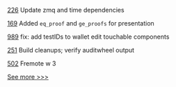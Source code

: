 
[226](https://github.com/hyperledger/indy-vdr/pull/226) Update zmq and time dependencies

[169](https://github.com/hyperledger/anoncreds-spec/pull/169) Added `eq_proof` and `ge_proofs` for presentation

[989](https://github.com/hyperledger/aries-mobile-agent-react-native/pull/989) fix: add testIDs to wallet edit touchable components

[251](https://github.com/hyperledger/anoncreds-rs/pull/251) Build cleanups; verify auditwheel output

[502](https://github.com/hyperledger-labs/fabric-token-sdk/pull/502) Fremote w 3


[See more >>>](https://start-here.hyperledger.org/pull-requests)
